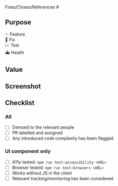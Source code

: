 Fixes/Closes/References #

## Purpose
<!-- delete as appropriate -->
✨ Feature  
🔧 Fix  
📈 Test  
🚑 Health

## Value
<!-- how does this add value? -->

## Screenshot
<!-- drag screenshot here -->

## Checklist
### All
- [ ] Demoed to the relevant people
- [ ] PR labelled and assigned
- [ ] Any introduced code complexity has been flagged

### UI component only
- [ ] A11y tested: `npm run test:accessibility <URL>`
- [ ] Browser tested: `npm run test:browsers <URL>`
- [ ] Works without JS in the client
- [ ] Relevant tracking/monitoring has been considered
